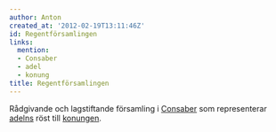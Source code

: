 ```yaml
---
author: Anton
created_at: '2012-02-19T13:11:46Z'
id: Regentförsamlingen
links:
  mention:
  - Consaber
  - adel
  - konung
title: Regentförsamlingen
---
```


Rådgivande och lagstiftande församling i [Consaber] som representerar [adelns] röst till [konungen].

  [Consaber]: Consaber
  [adelns]: adel
  [konungen]: konung

